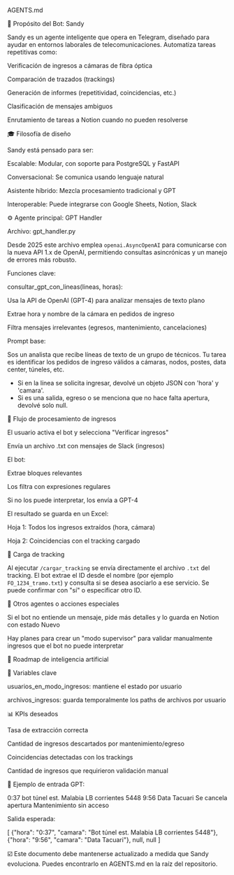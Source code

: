 AGENTS.md

🧠 Propósito del Bot: Sandy

Sandy es un agente inteligente que opera en Telegram, diseñado para ayudar en entornos laborales de telecomunicaciones. Automatiza tareas repetitivas como:

Verificación de ingresos a cámaras de fibra óptica

Comparación de trazados (trackings)

Generación de informes (repetitividad, coincidencias, etc.)

Clasificación de mensajes ambiguos

Enrutamiento de tareas a Notion cuando no pueden resolverse

🎓 Filosofía de diseño

Sandy está pensado para ser:

Escalable: Modular, con soporte para PostgreSQL y FastAPI

Conversacional: Se comunica usando lenguaje natural

Asistente híbrido: Mezcla procesamiento tradicional y GPT

Interoperable: Puede integrarse con Google Sheets, Notion, Slack

⚙️ Agente principal: GPT Handler

Archivo: gpt_handler.py

Desde 2025 este archivo emplea ``openai.AsyncOpenAI`` para comunicarse con la
nueva API 1.x de OpenAI, permitiendo consultas asincrónicas y un manejo de
errores más robusto.

Funciones clave:

consultar_gpt_con_lineas(lineas, horas):

Usa la API de OpenAI (GPT-4) para analizar mensajes de texto plano

Extrae hora y nombre de la cámara en pedidos de ingreso

Filtra mensajes irrelevantes (egresos, mantenimiento, cancelaciones)

Prompt base:

Sos un analista que recibe líneas de texto de un grupo de técnicos.
Tu tarea es identificar los pedidos de ingreso válidos a cámaras, nodos, postes, data center, túneles, etc.
- Si en la línea se solicita ingresar, devolvé un objeto JSON con 'hora' y 'camara'.
- Si es una salida, egreso o se menciona que no hace falta apertura, devolvé solo null.

🔹 Flujo de procesamiento de ingresos

El usuario activa el bot y selecciona "Verificar ingresos"

Envía un archivo .txt con mensajes de Slack (ingresos)

El bot:

Extrae bloques relevantes

Los filtra con expresiones regulares

Si no los puede interpretar, los envía a GPT-4

El resultado se guarda en un Excel:

Hoja 1: Todos los ingresos extraídos (hora, cámara)

Hoja 2: Coincidencias con el tracking cargado

🔹 Carga de tracking

Al ejecutar `/cargar_tracking` se envía directamente el archivo `.txt` del
tracking. El bot extrae el ID desde el nombre (por ejemplo `FO_1234_tramo.txt`)
y consulta si se desea asociarlo a ese servicio. Se puede confirmar con "sí" o
especificar otro ID.

💼 Otros agentes o acciones especiales

Si el bot no entiende un mensaje, pide más detalles y lo guarda en Notion con estado Nuevo

Hay planes para crear un "modo supervisor" para validar manualmente ingresos que el bot no puede interpretar

🧰 Roadmap de inteligencia artificial



🔧 Variables clave

usuarios_en_modo_ingresos: mantiene el estado por usuario

archivos_ingresos: guarda temporalmente los paths de archivos por usuario

📊 KPIs deseados

Tasa de extracción correcta

Cantidad de ingresos descartados por mantenimiento/egreso

Coincidencias detectadas con los trackings

Cantidad de ingresos que requirieron validación manual

🎨 Ejemplo de entrada GPT:

0:37 bot túnel est. Malabia LB corrientes 5448
9:56 Data Tacuari
Se cancela apertura
Mantenimiento sin acceso

Salida esperada:

[
  {"hora": "0:37", "camara": "Bot túnel est. Malabia LB corrientes 5448"},
  {"hora": "9:56", "camara": "Data Tacuari"},
  null,
  null
]

☑️ Este documento debe mantenerse actualizado a medida que Sandy evoluciona. Puedes encontrarlo en AGENTS.md en la raíz del repositorio.